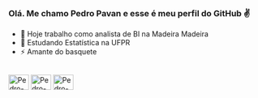 ### Olá. Me chamo Pedro Pavan e esse é meu perfil do GitHub ✌

- 🔭 Hoje trabalho como analista de BI na Madeira Madeira
- 🌱 Estudando Estatística na UFPR
- ⚡ Amante do basquete

<div style="display: inline_block"><br>
  <img align="center" alt="Pedro-R" height="30" width="40" src="https://cdn.jsdelivr.net/gh/devicons/devicon/icons/rstudio/rstudio-original.svg" />
  <img align="center" alt="Pedro-Py" height="30" width="40" src="https://cdn.jsdelivr.net/gh/devicons/devicon/icons/python/python-original.svg" />
  <img align="center" alt="Pedro-VSC" height="30" width="40" src="https://cdn.jsdelivr.net/gh/devicons/devicon/icons/visualstudio/visualstudio-plain.svg" />
</div>
